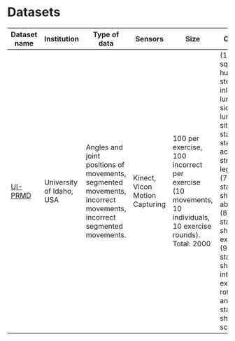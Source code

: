 # Datasets
| Dataset name | Institution | Type of data | Sensors | Size | Content | 
| - | - | - | - | - | - |
| [UI-PRMD](https://www.webpages.uidaho.edu/ui-prmd/) | University of Idaho, USA | Angles and joint positions of movements, segmented movements, incorrect movements, incorrect segmented movements. | Kinect, Vicon Motion Capturing | 100 per exercise, 100 incorrect per exercise (10 movements, 10 individuals, 10 exercise rounds). Total: 2000  | (1) deep squat, (2) hurdle step, (3) inline lunge, (4) side lunge, (5) sit to stand, (6) standing active straight leg raise, (7) standing shoulder abduction, (8) standing shoulder extension, (9) standing shoulder internal-external rotation, and (10) standing shoulder scaption. |  


